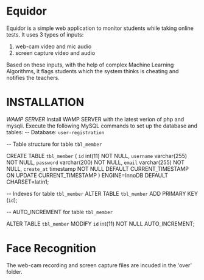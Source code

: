 # Equidor
Equidor is a simple web application to monitor students while taking online tests. It uses 3 types of inputs: 
1) web-cam video and mic audio
2) screen capture video and audio 

Based on these inputs, with the help of complex Machine Learning Algorithms, it flags students which the system thinks is cheating and notifies the teachers.

# INSTALLATION

*WAMP SERVER*
Install WAMP SERVER with the latest verion of php and mysqli. Execute the following MySQL commands to set up the database and tables: 
-- Database: `user-registration`

-- Table structure for table `tbl_member`

CREATE TABLE `tbl_member` (
  `id` int(11) NOT NULL,
  `username` varchar(255) NOT NULL,
  `password` varchar(200) NOT NULL,
  `email` varchar(255) NOT NULL,
  `create_at` timestamp NOT NULL DEFAULT CURRENT_TIMESTAMP ON UPDATE CURRENT_TIMESTAMP
) ENGINE=InnoDB DEFAULT CHARSET=latin1;

-- Indexes for table `tbl_member`
ALTER TABLE `tbl_member`
  ADD PRIMARY KEY (`id`);
  
-- AUTO_INCREMENT for table `tbl_member`

ALTER TABLE `tbl_member`
  MODIFY `id` int(11) NOT NULL AUTO_INCREMENT;
  
  # Face Recognition
  
  The web-cam recording and screen capture files are incuded in the 'over' folder.
